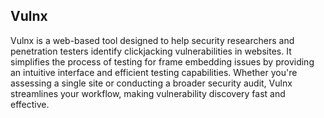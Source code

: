 ## Vulnx

Vulnx is a web-based tool designed to help security researchers and penetration testers identify clickjacking vulnerabilities in websites. It simplifies the process of testing for frame embedding issues by providing an intuitive interface and efficient testing capabilities. Whether you're assessing a single site or conducting a broader security audit, Vulnx streamlines your workflow, making vulnerability discovery fast and effective.
